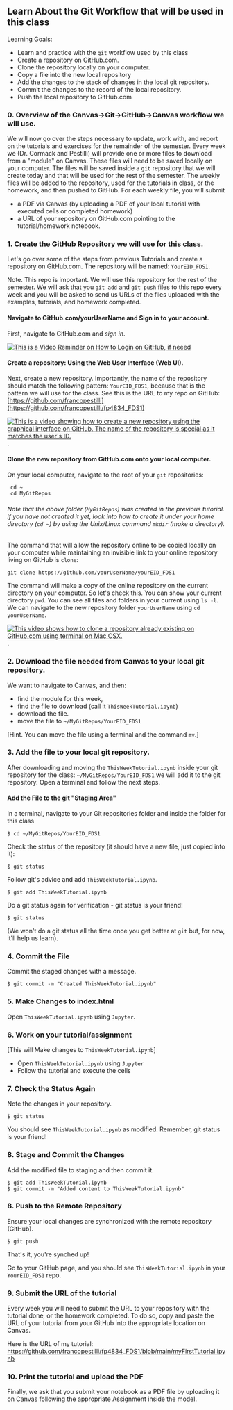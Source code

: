 ## Learn About the Git Workflow that will be used in this class

Learning Goals:

 * Learn and practice with the `git` workflow used by this class
 * Create a repository on GitHub.com.
 * Clone the repository locally on your computer.
 * Copy a file into the new local repository
 * Add the changes to the stack of changes in the local git repository.
 * Commit the changes to the record of the local repository.
 * Push the local repository to GitHub.com

### 0. Overview of the Canvas->Git->GitHub->Canvas workflow we will use.

We will now go over the steps necessary to update, work with, and report on the tutorials and exercises for the remainder of the semester. Every week we (Dr. Cormack and Pestilli) will provide one or more files to download from a "module" on Canvas. These files will need to be saved locally on your computer. The files will be saved inside a `git` repository that we will create today and that will be used for the rest of the semester. The weekly files will be added to the repository, used for the tutorials in class, or the homework, and then pushed to GitHub. For each weekly file, you will submit 
 
  - a PDF via Canvas (by uploading a PDF of your local tutorial with executed cells or completed homework)
  - a URL of your repository on GitHub.com pointing to the tutorial/homework notebook.

### 1. Create the GitHub Repository we will use for this class.

Let's go over some of the steps from previous Tutorials and create a repository on GitHub.com. The repository will be named:
`YourEID_FDS1`.

Note. This repo is important. We will use this repository for the rest of the semester. We will ask that you `git add` and `git push` files to this repo every week and you will be asked to send us URLs of the files uploaded with the examples, tutorials, and homework completed.

#### Navigate to GitHub.com/yourUserName and Sign in to your account.

First, navigate to GitHub.com and *sign in*. 

[![This is a Video Reminder on How to Login on GitHub, if neeed](https://img.youtube.com/vi/KGLG-0VIEDM/0.jpg)](https://www.youtube.com/watch?v=KGLG-0VIEDM)

#### Create a repository: Using the Web User Interface (Web UI).

Next, create a new repository. Importantly, the name of the repository should match the following pattern: `YourEID_FDS1`, because that is the pattern we will use for the class. See this is the URL to my repo on GitHub: [https://github.com/francopestilli](https://github.com/francopestilli/fp4834_FDS1) 

[![This is a video showing how to create a new repository using the graphical interface on GitHub. The name of the repository is special as it matches the user's ID.](https://img.youtube.com/vi/qijRlJpBm9A/0.jpg)](https://www.youtube.com/watch?v=qijRlJpBm9A).

#### Clone the new repository from GitHub.com onto your local computer.

On your local computer, navigate to the root of your `git` repositories:

```
 cd ~
 cd MyGitRepos
```

###### Note that the above folder (`MyGitRepos`) was created in the previous tutorial. if you have not created it yet, look into how to create it under your home directory (`cd ~`) by using the Unix/Linux command `mkdir` (make a directory).

The command that will allow the repository online to be copied locally on your computer while maintaining an invisible link to your online repository living on GitHub is `clone`:

```
git clone https://github.com/yourUserName/yourEID_FDS1 
```

The command will make a copy of the online repository on the current directory on your computer. So let's check this. You can show your current directory `pwd`. You can see all files and folders in your current using `ls -l`. We can navigate to the new repository folder `yourUserName` using `cd yourUserName`. 

[![This video shows how to clone a repository already existing on GitHub.com using terminal on Mac OSX.](https://img.youtube.com/vi/G931KZx4Rhc/0.jpg)](https://www.youtube.com/watch?v=G931KZx4Rhc).

### 2. Download the file needed from Canvas to your local git repository.

We want to navigate to Canvas, and then:

* find the module for this week,
* find the file to download (call it `ThisWeekTutorial.ipynb`)
* download the file.
* move the file to `~/MyGitRepos/YourEID_FDS1`

[Hint. You can move the file using a terminal and the command `mv`.]

### 3. Add the file to your local git repository.

After downloading and moving the `ThisWeekTutorial.ipynb` inside your git repository for the class: `~/MyGitRepos/YourEID_FDS1` we will add it to the git repository. Open a terminal and follow the next steps.

#### Add the File to the git "Staging Area"

In a terminal, navigate to your Git repositories folder and inside the folder for this class

```
$ cd ~/MyGitRepos/YourEID_FDS1
```

Check the status of the repository (it should have a new file, just copied into it):

```
$ git status
```

Follow git's advice and add `ThisWeekTutorial.ipynb`.

```
$ git add ThisWeekTutorial.ipynb
```

Do a git status again for verification - git status is your friend!

```
$ git status
```

(We won't do a git status all the time once you get better at `git` but, for now, it'll help us learn).

### 4. Commit the File

Commit the staged changes with a message.

```
$ git commit -m "Created ThisWeekTutorial.ipynb"
```

### 5. Make Changes to index.html

Open `ThisWeekTutorial.ipynb` using `Jupyter`.

### 6. Work on your tutorial/assignment 

[This will Make changes to `ThisWeekTutorial.ipynb`]

* Open `ThisWeekTutorial.ipynb` using `Jupyter`
* Follow the tutorial and execute the cells

### 7. Check the Status Again

Note the changes in your repository.
```
$ git status
```

You should see `ThisWeekTutorial.ipynb` as modified. Remember, git status is your friend!

### 8. Stage and Commit the Changes

Add the modified file to staging and then commit it.

```
$ git add ThisWeekTutorial.ipynb
$ git commit -m "Added content to ThisWeekTutorial.ipynb"
```

### 8. Push to the Remote Repository
Ensure your local changes are synchronized with the remote repository (GitHub).

```
$ git push
```

That's it, you're synched up!

Go to your GitHub page, and you should see `ThisWeekTutorial.ipynb` in your `YourEID_FDS1` repo.

### 9. Submit the URL of the tutorial

Every week you will need to submit the URL to your repository with the tutorial done, or the homework completed. To do so, copy and paste the URL of your tutorial from your GitHub into the appropriate location on Canvas. 

Here is the URL of my tutorial: https://github.com/francopestilli/fp4834_FDS1/blob/main/myFirstTutorial.ipynb

### 10. Print the tutorial and upload the PDF 

Finally, we ask that you submit your notebook as a PDF file by uploading it on Canvas following the appropriate Assignment inside the model.



